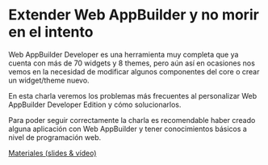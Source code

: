 # Extender Web AppBuilder y no morir en el intento

Web AppBuilder Developer es una herramienta muy completa que ya cuenta con más de 70 widgets y 8 themes, pero aún así en ocasiones nos vemos en la necesidad de modificar algunos componentes del core o crear un widget/theme nuevo.

En esta charla veremos los problemas más frecuentes al personalizar Web AppBuilder Developer Edition y cómo solucionarlos.

Para poder seguir correctamente la charla es recomendable haber creado alguna aplicación con Web AppBuilder y tener conocimientos básicos a nivel de programación web.

[Materiales (slides & vídeo)](../)
